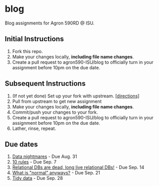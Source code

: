 # blog
Blog assignments for Agron 590RD @ ISU. 

## Initial Instructions
1. Fork this repo.
1. Make your changes locally, **including file name changes**.
1. Create a pull request to agron590-ISU/blog to officially turn in your assignment before 10pm on the due date.

## Subsequent Instructions
1. (If not yet done) Set up your fork with upstream. [[directions]](update_forks.md)
1. Pull from upstream to get new assignment
1. Make your changes locally, **including file name changes**.
2. Commit/push your changes to your fork.
1. Create a pull request to agron590-ISU/blog to officially turn in your assignment before 10pm on the due date.
1. Lather, rinse, repeat.

## Due dates
1. [Data nightmares](https://github.com/agron590-ISU/blog/blob/master/01/LastnameFirstname.Rmd) - Due Aug. 31
2. [10 rules](https://github.com/agron590-ISU/blog/blob/master/02/LastnameFirstname.Rmd) - Due Sep. 7
3. [Relational DBs are dead, long live relational DBs!](https://github.com/agron590-ISU/blog/blob/master/03/LastnameFirstname.Rmd) - Due Sep. 14
4. [What is "normal" anyways?](https://github.com/agron590-ISU/blog/blob/master/04/LastnameFirstname.Rmd) - Due Sep. 21
5. [Tidy data](https://github.com/agron590-ISU/blog/blob/master/05/LastnameFirstname.Rmd) - Due Sep. 28
